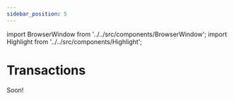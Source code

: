 ```yaml
---
sidebar_position: 5
---
```


import BrowserWindow from '../../src/components/BrowserWindow';
import Highlight from '../../src/components/Highlight';

# Transactions

Soon!

